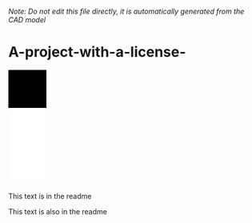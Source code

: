 ###### Note: Do not edit this file directly, it is automatically generated from the CAD model

# A-project-with-a-license-

![](/project.svg)

This text is in the readme


This text is also in the readme



